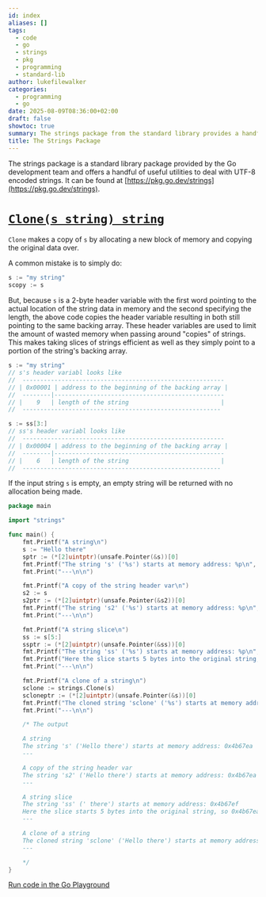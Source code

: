 ```yaml
---
id: index
aliases: []
tags:
  - code
  - go
  - strings
  - pkg
  - programming
  - standard-lib
author: lukefilewalker
categories:
  - programming
  - go
date: 2025-08-09T08:36:00+02:00
draft: false
showtoc: true
summary: The strings package from the standard library provides a handful of useful utilities to deal with UTF-8 encoded strings
title: The Strings Package
---
```

The strings package is a standard library package provided by the Go development team and offers a handful of useful utilities to deal with UTF-8 encoded strings. It can be found at [https://pkg.go.dev/strings](https://pkg.go.dev/strings).

# [`Clone(s string) string`](https://pkg.go.dev/strings#Clone)

`Clone` makes a copy of `s` by allocating a new block of memory and copying the original data over. 

A common mistake is to simply do:

```go
s := "my string"
scopy := s
```

But, because `s` is a 2-byte header variable with the first word pointing to the actual location of the string data in memory and the second specifying the length, the above code copies the header variable resulting in both still pointing to the same backing array. These header variables are used to limit the amount of wasted memory when passing around "copies" of strings. This makes taking slices of strings efficient as well as they simply point to a portion of the string's backing array.

```go
s := "my string"
// s's header variabl looks like
//  ---------------------------------------------------------
// | 0x00001 | address to the beginning of the backing array |
//  --------|------------------------------------------------
// |    9   | length of the string                          |
//  --------------------------------------------------------

s := ss[3:]
// ss's header variabl looks like
//  ---------------------------------------------------------
// | 0x00004 | address to the beginning of the backing array |
//  --------|------------------------------------------------
// |    6   | length of the string                          |
//  --------------------------------------------------------
```

If the input string `s` is empty, an empty string will be returned with no allocation being made.

```go
package main

import "strings"

func main() {
    fmt.Printf("A string\n")
	s := "Hello there"
	sptr := (*[2]uintptr)(unsafe.Pointer(&s))[0]
	fmt.Printf("The string 's' ('%s') starts at memory address: %p\n", s, unsafe.Pointer(sptr))
    fmt.Print("---\n\n")

	fmt.Printf("A copy of the string header var\n")
	s2 := s
	s2ptr := (*[2]uintptr)(unsafe.Pointer(&s2))[0]
	fmt.Printf("The string 's2' ('%s') starts at memory address: %p\n", s2, unsafe.Pointer(s2ptr))
    fmt.Print("---\n\n")

	fmt.Printf("A string slice\n")
	ss := s[5:]
	ssptr := (*[2]uintptr)(unsafe.Pointer(&ss))[0]
	fmt.Printf("The string 'ss' ('%s') starts at memory address: %p\n", ss, unsafe.Pointer(ssptr))
	fmt.Printf("Here the slice starts 5 bytes into the original string, so %p + 5 bytes = %p\n", unsafe.Pointer(sptr), unsafe.Pointer(ssptr))
    fmt.Print("---\n\n")

	fmt.Printf("A clone of a string\n")
	sclone := strings.Clone(s)
	scloneptr := (*[2]uintptr)(unsafe.Pointer(&s))[0]
	fmt.Printf("The cloned string 'sclone' ('%s') starts at memory address: %p\n", sclone, unsafe.Pointer(scloneptr))
    fmt.Print("---\n\n")

    /* The output

    A string
    The string 's' ('Hello there') starts at memory address: 0x4b67ea
    ---

    A copy of the string header var
    The string 's2' ('Hello there') starts at memory address: 0x4b67ea
    ---

    A string slice
    The string 'ss' (' there') starts at memory address: 0x4b67ef
    Here the slice starts 5 bytes into the original string, so 0x4b67ea + 5 bytes = 0x4b67ef
    ---

    A clone of a string
    The cloned string 'sclone' ('Hello there') starts at memory address: 0x4b67ea
    ---

    */
}
```

[Run code in the Go Playground](https://go.dev/play/p/Det03ndNvbV)


